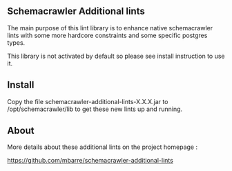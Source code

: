 ## Schemacrawler Additional lints

The main purpose of this lint library is to enhance native schemacrawler lints with some more hardcore
constraints and some specific postgres types.

This library is not activated by default so please see install instruction to use it.

## Install

Copy the file schemacrawler-additional-lints-X.X.X.jar to /opt/schemacrawler/lib to get these new lints up and running.

## About

More details about these additional lints on the project homepage :

https://github.com/mbarre/schemacrawler-additional-lints